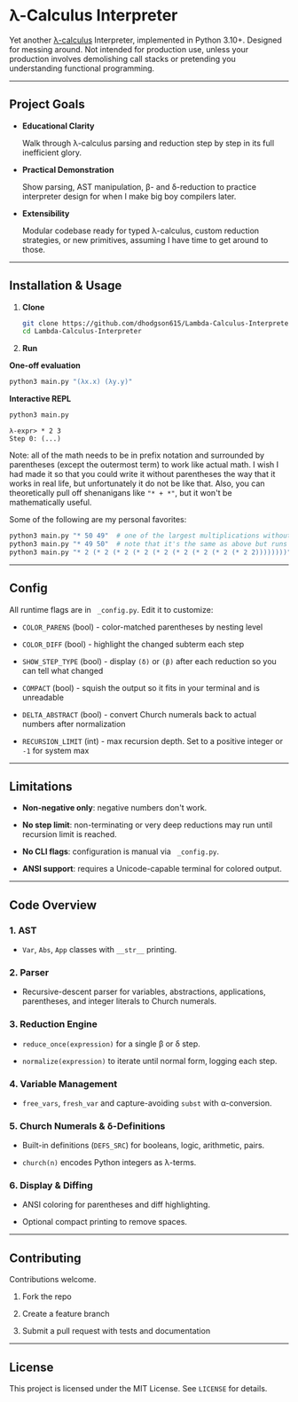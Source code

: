 # λ-Calculus Interpreter

Yet another [λ-calculus](https://en.m.wikipedia.org/wiki/Lambda_calculus)
Interpreter, implemented in Python 3.10+. Designed for messing around. Not
intended for production use, unless your production involves demolishing call
stacks or pretending you understanding functional programming.

---

## Project Goals

- **Educational Clarity**

  Walk through λ-calculus parsing and reduction step by step in its full
  inefficient glory.

- **Practical Demonstration**

  Show parsing, AST manipulation, β- and δ-reduction to practice interpreter
  design for when I make big boy compilers later.

- **Extensibility**

  Modular codebase ready for typed λ-calculus, custom reduction strategies, or
  new primitives, assuming I have time to get around to those.

---

## Installation & Usage

1. **Clone**

   ```bash
   git clone https://github.com/dhodgson615/Lambda-Calculus-Interpreter.git
   cd Lambda-Calculus-Interpreter
   ```

2. **Run**

  **One-off evaluation**

  ```bash
  python3 main.py "(λx.x) (λy.y)"
  ```

  **Interactive REPL**

  ```bash
  python3 main.py
  ```
  ```text
  λ-expr> * 2 3
  Step 0: (...)
  ```

Note: all of the math needs to be in prefix notation and surrounded by
parentheses (except the outermost term) to work like actual math. I wish I had
made it so that you could write it without parentheses the way that it works in
real life, but unfortunately it do not be like that. Also, you can theoretically
pull off shenanigans like `"* + *"`, but it won't be mathematically useful.

Some of the following are my personal favorites:

```bash
python3 main.py "* 50 49"  # one of the largest multiplications without getting a RecursionError
python3 main.py "* 49 50"  # note that it's the same as above but runs with a different number of steps
python3 main.py "* 2 (* 2 (* 2 (* 2 (* 2 (* 2 (* 2 (* 2 (* 2 2))))))))"  # 2^10
```

---

## Config

All runtime flags are in ` _config.py`. Edit it to customize:

- `COLOR_PARENS` (bool) - color-matched parentheses by nesting level

- `COLOR_DIFF` (bool) - highlight the changed subterm each step

- `SHOW_STEP_TYPE` (bool) - display `(δ)` or `(β)` after each reduction so you
  can tell what changed

- `COMPACT` (bool) - squish the output so it fits in your terminal and is
  unreadable

- `DELTA_ABSTRACT` (bool) - convert Church numerals back to actual numbers
  after normalization

- `RECURSION_LIMIT` (int) - max recursion depth. Set to a positive integer or
  `-1` for system max

---

## Limitations

- **Non-negative only**: negative numbers don't work.

- **No step limit**: non-terminating or very deep reductions may run until
  recursion limit is reached.

- **No CLI flags**: configuration is manual via ` _config.py`.

- **ANSI support**: requires a Unicode-capable terminal for colored output.

---

## Code Overview

### 1. AST

- `Var`, `Abs`, `App` classes with `__str__` printing.

### 2. Parser

- Recursive-descent parser for variables, abstractions, applications,
  parentheses, and integer literals to Church numerals.

### 3. Reduction Engine

- `reduce_once(expression)` for a single β or δ step.

- `normalize(expression)` to iterate until normal form, logging each step.

### 4. Variable Management

- `free_vars`, `fresh_var` and capture-avoiding `subst` with α-conversion.

### 5. Church Numerals & δ-Definitions

- Built-in definitions (`DEFS_SRC`) for booleans, logic, arithmetic, pairs.

- `church(n)` encodes Python integers as λ-terms.

### 6. Display & Diffing

- ANSI coloring for parentheses and diff highlighting.

- Optional compact printing to remove spaces.

---

## Contributing

Contributions welcome.

1. Fork the repo

2. Create a feature branch

3. Submit a pull request with tests and documentation

---

## License

This project is licensed under the MIT License. See `LICENSE` for details.

